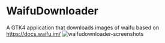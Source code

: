 # WaifuDownloader
A GTK4 application that downloads images of waifu based on https://docs.waifu.im/
![waifudownloader-screenshots](https://github.com/NyarchLinux/WaifuDownloader/assets/67018178/b7d7bb3f-c5f1-4b54-9e49-1c6cbd807d31)

